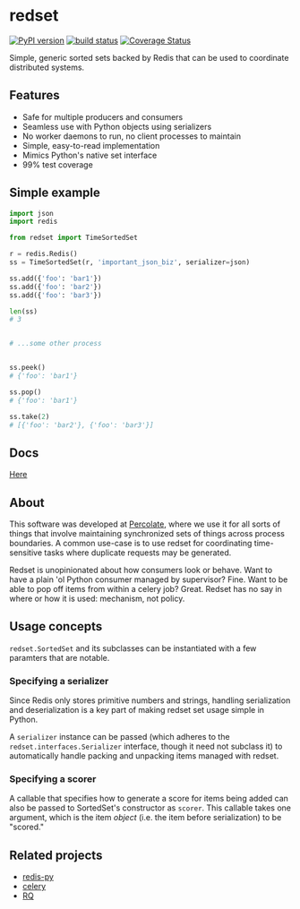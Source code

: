 redset
=========

[![PyPI version](https://badge.fury.io/py/redset.png)](http://badge.fury.io/py/redset)
[![build status](https://travis-ci.org/percolate/redset.png?branch=master)](https://travis-ci.org/percolate/redset)
[![Coverage Status](https://coveralls.io/repos/percolate/redset/badge.png?branch=master)](https://coveralls.io/r/percolate/redset?branch=master)

Simple, generic sorted sets backed by Redis that can be used to 
coordinate distributed systems.

## Features

- Safe for multiple producers and consumers
- Seamless use with Python objects using serializers
- No worker daemons to run, no client processes to maintain
- Simple, easy-to-read implementation
- Mimics Python's native set interface
- 99% test coverage
 
## Simple example

```python
import json
import redis

from redset import TimeSortedSet

r = redis.Redis()
ss = TimeSortedSet(r, 'important_json_biz', serializer=json)

ss.add({'foo': 'bar1'})
ss.add({'foo': 'bar2'})
ss.add({'foo': 'bar3'})

len(ss)
# 3


# ...some other process


ss.peek()
# {'foo': 'bar1'}

ss.pop()
# {'foo': 'bar1'}

ss.take(2)
# [{'foo': 'bar2'}, {'foo': 'bar3'}]
```
 
## Docs

[Here](http://redset.readthedocs.org/en/latest/)

## About

This software was developed at [Percolate](https://percolate.com), where we use
it for all sorts of things that involve maintaining synchronized sets of things
across process boundaries. A common use-case is to use redset for coordinating 
time-sensitive tasks where duplicate requests may be generated.

Redset is unopinionated about how consumers look or behave. Want to have a
plain 'ol Python consumer managed by supervisor? Fine. Want to be able to pop
off items from within a celery job? Great. Redset has no say in where or how it
is used: mechanism, not policy.

## Usage concepts

`redset.SortedSet` and its subclasses can be instantiated with a few paramters
that are notable.

### Specifying a serializer

Since Redis only stores primitive numbers and strings, handling serialization
and deserialization is a key part of making redset set usage simple in Python.

A `serializer` instance can be passed (which adheres to the 
`redset.interfaces.Serializer` interface, though it need not subclass it) to
automatically handle packing and unpacking items managed with redset. 

### Specifying a scorer

A callable that specifies how to generate a score for items being added can
also be passed to SortedSet's constructor as `scorer`. This callable takes
one argument, which is the item *object* (i.e. the item before serialization)
to be "scored."


## Related projects

- [redis-py](https://github.com/andymccurdy/redis-py)
- [celery](https://github.com/celery/celery)
- [RQ](http://python-rq.org/)

